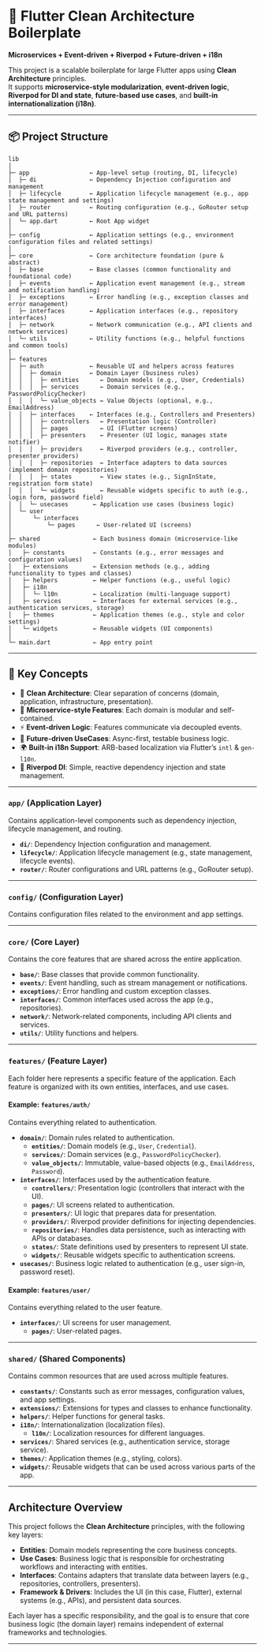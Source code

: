 # 🧱 Flutter Clean Architecture Boilerplate  
**Microservices + Event-driven + Riverpod + Future-driven + i18n**

This project is a scalable boilerplate for large Flutter apps using **Clean Architecture** principles.  
It supports **microservice-style modularization**, **event-driven logic**, **Riverpod for DI and state**, **future-based use cases**, and **built-in internationalization (i18n)**.

---

## 📦 Project Structure

```plaintext
lib
│
├─ app                 ← App-level setup (routing, DI, lifecycle)
│  ├─ di               ← Dependency Injection configuration and management
│  ├─ lifecycle        ← Application lifecycle management (e.g., app state management and settings)
│  ├─ router           ← Routing configuration (e.g., GoRouter setup and URL patterns)
│  └─ app.dart         ← Root App widget
│
├─ config              ← Application settings (e.g., environment configuration files and related settings)
│
├─ core                ← Core architecture foundation (pure & abstract)
│  ├─ base             ← Base classes (common functionality and foundational code)
│  ├─ events           ← Application event management (e.g., stream and notification handling)
│  ├─ exceptions       ← Error handling (e.g., exception classes and error management)
│  ├─ interfaces       ← Application interfaces (e.g., repository interfaces)
│  ├─ network          ← Network communication (e.g., API clients and network services)
│  └─ utils            ← Utility functions (e.g., helpful functions and common tools)
│
├─ features
│  ├─ auth             ← Reusable UI and helpers across features
│  │  ├─ domain        ← Domain Layer (business rules)
│  │  │  ├─ entities      ← Domain models (e.g., User, Credentials)
│  │  │  ├─ services      ← Domain services (e.g., PasswordPolicyChecker)
│  │  │  └─ value_objects ← Value Objects (optional, e.g., EmailAddress)
│  │  ├─ interfaces    ← Interfaces (e.g., Controllers and Presenters)
│  │  │  ├─ controllers   ← Presentation logic (Controller)
│  │  │  ├─ pages         ← UI (Flutter screens)
│  │  │  ├─ presenters    ← Presenter (UI logic, manages state notifier)
│  │  │  ├─ providers     ← Riverpod providers (e.g., controller, presenter providers)
│  │  │  ├─ repositories  ← Interface adapters to data sources (implement domain repositories)
│  │  │  ├─ states        ← View states (e.g., SignInState, registration form state)
│  │  │  └─ widgets       ← Reusable widgets specific to auth (e.g., login form, password field)
│  │  └─ usecases       ← Application use cases (business logic)
│  └─ user
│      └─ interfaces
│          └─ pages      ← User-related UI (screens)
│
├─ shared               ← Each business domain (microservice-like modules)
│   ├─ constants        ← Constants (e.g., error messages and configuration values)
│   ├─ extensions       ← Extension methods (e.g., adding functionality to types and classes)
│   ├─ helpers          ← Helper functions (e.g., useful logic)
│   ├─ i18n
│   │  └─ l10n          ← Localization (multi-language support)
│   ├─ services         ← Interfaces for external services (e.g., authentication services, storage)
│   ├─ themes           ← Application themes (e.g., style and color settings)
│   └─ widgets          ← Reusable widgets (UI components)
│
└─ main.dart            ← App entry point

```

---

## 🧠 Key Concepts

- 🧱 **Clean Architecture**: Clear separation of concerns (domain, application, infrastructure, presentation).
- 🧩 **Microservice-style Features**: Each domain is modular and self-contained.
- ⚡ **Event-driven Logic**: Features communicate via decoupled events.
- 🧪 **Future-driven UseCases**: Async-first, testable business logic.
- 🌍 **Built-in i18n Support**: ARB-based localization via Flutter’s `intl` & `gen-l10n`.
- 💉 **Riverpod DI**: Simple, reactive dependency injection and state management.

---

### `app/` (Application Layer)

Contains application-level components such as dependency injection, lifecycle management, and routing.

- **`di/`**: Dependency Injection configuration and management.
- **`lifecycle/`**: Application lifecycle management (e.g., state management, lifecycle events).
- **`router/`**: Router configurations and URL patterns (e.g., GoRouter setup).

---

### `config/` (Configuration Layer)

Contains configuration files related to the environment and app settings.

---

### `core/` (Core Layer)

Contains the core features that are shared across the entire application.

- **`base/`**: Base classes that provide common functionality.
- **`events/`**: Event handling, such as stream management or notifications.
- **`exceptions/`**: Error handling and custom exception classes.
- **`interfaces/`**: Common interfaces used across the app (e.g., repositories).
- **`network/`**: Network-related components, including API clients and services.
- **`utils/`**: Utility functions and helpers.

---

### `features/` (Feature Layer)

Each folder here represents a specific feature of the application. Each feature is organized with its own entities, interfaces, and use cases.

#### Example: `features/auth/`

Contains everything related to authentication.

- **`domain/`**: Domain rules related to authentication.
  - **`entities/`**: Domain models (e.g., `User`, `Credential`).
  - **`services/`**: Domain services (e.g., `PasswordPolicyChecker`).
  - **`value_objects/`**: Immutable, value-based objects (e.g., `EmailAddress`, `Password`).
- **`interfaces/`**: Interfaces used by the authentication feature.
  - **`controllers/`**: Presentation logic (controllers that interact with the UI).
  - **`pages/`**: UI screens related to authentication.
  - **`presenters/`**: UI logic that prepares data for presentation.
  - **`providers/`**: Riverpod provider definitions for injecting dependencies.
  - **`repositories/`**: Handles data persistence, such as interacting with APIs or databases.
  - **`states/`**: State definitions used by presenters to represent UI state.
  - **`widgets/`**: Reusable widgets specific to authentication screens.
- **`usecases/`**: Business logic related to authentication (e.g., user sign-in, password reset).

#### Example: `features/user/`

Contains everything related to the user feature.

- **`interfaces/`**: UI screens for user management.
  - **`pages/`**: User-related pages.

---

### `shared/` (Shared Components)

Contains common resources that are used across multiple features.

- **`constants/`**: Constants such as error messages, configuration values, and app settings.
- **`extensions/`**: Extensions for types and classes to enhance functionality.
- **`helpers/`**: Helper functions for general tasks.
- **`i18n/`**: Internationalization (localization files).
  - **`l10n/`**: Localization resources for different languages.
- **`services/`**: Shared services (e.g., authentication service, storage service).
- **`themes/`**: Application themes (e.g., styling, colors).
- **`widgets/`**: Reusable widgets that can be used across various parts of the app.

---

## Architecture Overview

This project follows the **Clean Architecture** principles, with the following key layers:

- **Entities**: Domain models representing the core business concepts.
- **Use Cases**: Business logic that is responsible for orchestrating workflows and interacting with entities.
- **Interfaces**: Contains adapters that translate data between layers (e.g., repositories, controllers, presenters).
- **Framework & Drivers**: Includes the UI (in this case, Flutter), external systems (e.g., APIs), and persistent data sources.

Each layer has a specific responsibility, and the goal is to ensure that core business logic (the domain layer) remains independent of external frameworks and technologies.

---